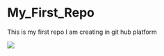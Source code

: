# My_First_Repo
This is my first repo I am creating in git hub platform



<img src="[https://www.google.com/imgres?q=nature%20photos&imgurl=https%3A%2F%2Fmedia.istockphoto.com%2Fid%2F483724081%2Fphoto%2Fyosemite-valley-landscape-and-river-california.jpg%3Fs%3D612x612%26w%3D0%26k%3D20%26c%3DQQ7rvq0Qbfpkug1Wbd36PGqkOntoPFKWxiE4w4tV-NE%3D&imgrefurl=https%3A%2F%2Fwww.istockphoto.com%2Fstock-photos%2Fnature-and-landscapes&docid=X6uSSfn9NLQBqM&tbnid=lKjwCbOAPtbo9M&vet=12ahUKEwiSt6X0h5KPAxUpr1YBHdiwEwgQM3oECBMQAA..i&w=612&h=408&hcb=2&ved=2ahUKEwiSt6X0h5KPAxUpr1YBHdiwEwgQM3oECBMQAA](https://www.google.com/imgres?q=nature%20photos&imgurl=https%3A%2F%2Fmedia.istockphoto.com%2Fid%2F1403500817%2Fphoto%2Fthe-craggies-in-the-blue-ridge-mountains.jpg%3Fs%3D612x612%26w%3D0%26k%3D20%26c%3DN-pGA8OClRVDzRfj_9AqANnOaDS3devZWwrQNwZuDSk%3D&imgrefurl=https%3A%2F%2Fwww.istockphoto.com%2Fphotos%2Fbeautiful-nature&docid=LjGQX88n74afzM&tbnid=_UMQUzwhiVxZbM&vet=12ahUKEwiSt6X0h5KPAxUpr1YBHdiwEwgQM3oECGkQAA..i&w=612&h=408&hcb=2&ved=2ahUKEwiSt6X0h5KPAxUpr1YBHdiwEwgQM3oECGkQAA)">

